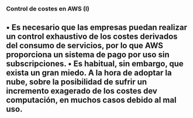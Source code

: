 ### Control de costes en AWS (I)
• Es necesario que las empresas puedan realizar un control exhaustivo de los costes derivados del
consumo de servicios, por lo que AWS proporciona un sistema de pago por uso sin subscripciones.
• Es habitual, sin embargo, que exista un gran miedo. A la hora de adoptar la nube, sobre la posibilidad
de sufrir un incremento exagerado de los costes dev computación, en muchos casos debido al mal uso.
-